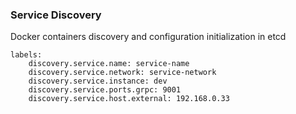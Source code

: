### Service Discovery

Docker containers discovery and configuration initialization in etcd

```
labels:
    discovery.service.name: service-name
    discovery.service.network: service-network
    discovery.service.instance: dev
    discovery.service.ports.grpc: 9001
    discovery.service.host.external: 192.168.0.33
```